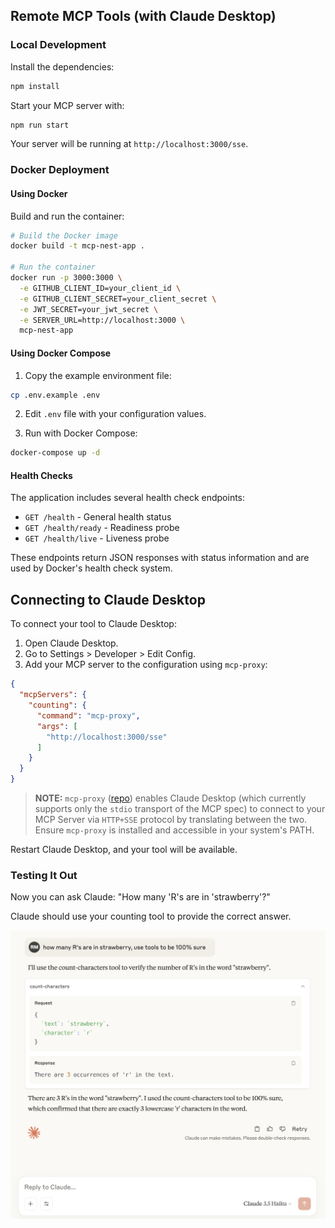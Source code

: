 ## Remote MCP Tools (with Claude Desktop)

### Local Development

Install the dependencies:

```bash
npm install
```

Start your MCP server with:

```bash
npm run start
```

Your server will be running at `http://localhost:3000/sse`.

### Docker Deployment

#### Using Docker

Build and run the container:

```bash
# Build the Docker image
docker build -t mcp-nest-app .

# Run the container
docker run -p 3000:3000 \
  -e GITHUB_CLIENT_ID=your_client_id \
  -e GITHUB_CLIENT_SECRET=your_client_secret \
  -e JWT_SECRET=your_jwt_secret \
  -e SERVER_URL=http://localhost:3000 \
  mcp-nest-app
```

#### Using Docker Compose

1. Copy the example environment file:
```bash
cp .env.example .env
```

2. Edit `.env` file with your configuration values.

3. Run with Docker Compose:
```bash
docker-compose up -d
```

#### Health Checks

The application includes several health check endpoints:

- `GET /health` - General health status
- `GET /health/ready` - Readiness probe
- `GET /health/live` - Liveness probe

These endpoints return JSON responses with status information and are used by Docker's health check system.

## Connecting to Claude Desktop

To connect your tool to Claude Desktop:

1. Open Claude Desktop.
2. Go to Settings > Developer > Edit Config.
3. Add your MCP server to the configuration using `mcp-proxy`:

```json
{
  "mcpServers": {
    "counting": {
      "command": "mcp-proxy",
      "args": [
        "http://localhost:3000/sse"
      ]
    }
  }
}
```

> **NOTE:** `mcp-proxy` ([repo](https://github.com/sparfenyuk/mcp-proxy)) enables Claude Desktop (which currently supports only the `stdio` transport of the MCP spec) to connect to your MCP Server via `HTTP+SSE` protocol by translating between the two. Ensure `mcp-proxy` is installed and accessible in your system's PATH.

Restart Claude Desktop, and your tool will be available.

### Testing It Out

Now you can ask Claude: "How many 'R's are in 'strawberry'?"

Claude should use your counting tool to provide the correct answer.

![Strawberry response with Tools](./imgs/strawberry-with-tools.png)
